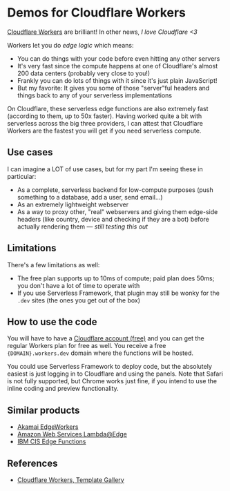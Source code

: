 # Demos for Cloudflare Workers

[Cloudflare Workers](https://workers.cloudflare.com) are brilliant! In other news, _I love Cloudflare <3_

Workers let you do _edge logic_ which means:

- You can do things with your code before even hitting any other servers
- It's very fast since the compute happens at one of Cloudflare's almost 200 data centers (probably very close to you!)
- Frankly you can do lots of things with it since it's just plain JavaScript!
- But my favorite: It gives you some of those "server"ful headers and things back to any of your serverless implementations

On Cloudflare, these serverless edge functions are also extremely fast (according to them, up to 50x faster). Having worked quite a bit with serverless across the big three providers, I can attest that Cloudflare Workers are the fastest you will get if you need serverless compute.

## Use cases

I can imagine a LOT of use cases, but for my part I'm seeing these in particular:

- As a complete, serverless backend for low-compute purposes (push something to a database, add a user, send email...)
- As an extremely lightweight webserver
- As a way to proxy other, "real" webservers and giving them edge-side headers (like country, device and checking if they are a bot) before actually rendering them — _still testing this out_

## Limitations

There's a few limitations as well:

- The free plan supports up to 10ms of compute; paid plan does 50ms; you don't have a lot of time to operate with
- If you use Serverless Framework, that plugin may still be wonky for the `.dev` sites (the ones you get out of the box)

## How to use the code

You will have to have a [Cloudflare account (free)](https://workers.cloudflare.com) and you can get the regular Workers plan for free as well. You receive a free `{DOMAIN}.workers.dev` domain where the functions will be hosted.

You could use Serverless Framework to deploy code, but the absolutely easiest is just logging in to Cloudflare and using the panels. Note that Safari is not fully supported, but Chrome works just fine, if you intend to use the inline coding and preview functionality.

## Similar products

- [Akamai EdgeWorkers](https://developer.akamai.com/akamai-edgeworkers-overview)
- [Amazon Web Services Lambda@Edge](https://aws.amazon.com/lambda/edge/)
- [IBM CIS Edge Functions](https://cloud.ibm.com/docs/infrastructure/cis?topic=cis-edge-functions)

## References

- [Cloudflare Workers, Template Gallery](https://developers.cloudflare.com/workers/templates/)
